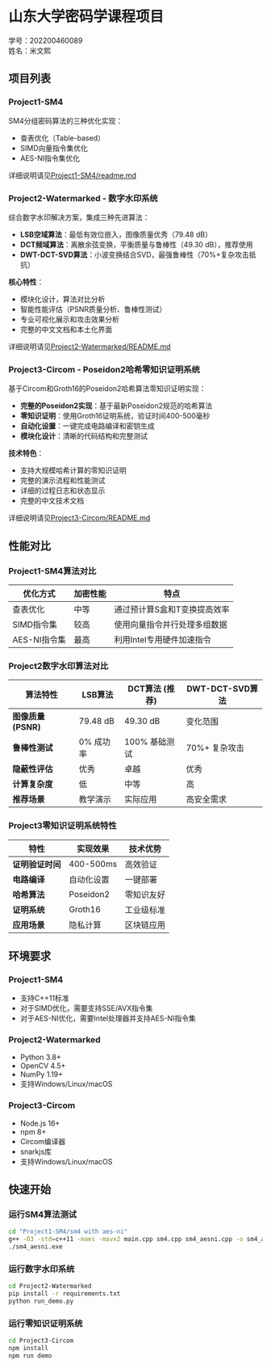 # 山东大学密码学课程项目

学号：202200460089  
姓名：米文熙

## 项目列表

### Project1-SM4
SM4分组密码算法的三种优化实现：
- 查表优化（Table-based）
- SIMD向量指令集优化
- AES-NI指令集优化

详细说明请见[Project1-SM4/readme.md](./Project1-SM4/readme.md)

### Project2-Watermarked - 数字水印系统
综合数字水印解决方案，集成三种先进算法：
- **LSB空域算法**：最低有效位嵌入，图像质量优秀（79.48 dB）
- **DCT频域算法**：离散余弦变换，平衡质量与鲁棒性（49.30 dB），推荐使用
- **DWT-DCT-SVD算法**：小波变换结合SVD，最强鲁棒性（70%+复杂攻击抵抗）

**核心特性**：
- 模块化设计，算法对比分析
- 智能性能评估（PSNR质量分析、鲁棒性测试）
- 专业可视化展示和攻击效果分析
- 完整的中文文档和本土化界面

详细说明请见[Project2-Watermarked/README.md](./Project2-Watermarked/README.md)

### Project3-Circom - Poseidon2哈希零知识证明系统
基于Circom和Groth16的Poseidon2哈希算法零知识证明实现：
- **完整的Poseidon2实现**：基于最新Poseidon2规范的哈希算法
- **零知识证明**：使用Groth16证明系统，验证时间400-500毫秒
- **自动化设置**：一键完成电路编译和密钥生成
- **模块化设计**：清晰的代码结构和完整测试

**技术特色**：
- 支持大规模哈希计算的零知识证明
- 完整的演示流程和性能测试
- 详细的过程日志和状态显示
- 完整的中文技术文档

详细说明请见[Project3-Circom/README.md](./Project3-Circom/README.md)

## 性能对比

### Project1-SM4算法对比
| 优化方式 | 加密性能 | 特点 |
|---------|---------|------|
| 查表优化 | 中等 | 通过预计算S盒和T变换提高效率 |
| SIMD指令集 | 较高 | 使用向量指令并行处理多组数据 |
| AES-NI指令集 | 最高 | 利用Intel专用硬件加速指令 |

### Project2数字水印算法对比
| 算法特性 | LSB算法 | DCT算法 (推荐) | DWT-DCT-SVD算法 |
|---------|---------|-----------|-----------------|
| **图像质量 (PSNR)** | 79.48 dB | 49.30 dB | 变化范围 |
| **鲁棒性测试** | 0% 成功率 | 100% 基础测试 | 70%+ 复杂攻击 |
| **隐蔽性评估** | 优秀 | 卓越 | 优秀 |
| **计算复杂度** | 低 | 中等 | 高 |
| **推荐场景** | 教学演示 | 实际应用 | 高安全需求 |

### Project3零知识证明系统特性
| 特性 | 实现效果 | 技术优势 |
|-----|---------|---------|
| **证明验证时间** | 400-500ms | 高效验证 |
| **电路编译** | 自动化设置 | 一键部署 |
| **哈希算法** | Poseidon2 | 零知识友好 |
| **证明系统** | Groth16 | 工业级标准 |
| **应用场景** | 隐私计算 | 区块链应用 |

## 环境要求

### Project1-SM4
- 支持C++11标准
- 对于SIMD优化，需要支持SSE/AVX指令集
- 对于AES-NI优化，需要Intel处理器并支持AES-NI指令集

### Project2-Watermarked
- Python 3.8+
- OpenCV 4.5+
- NumPy 1.19+
- 支持Windows/Linux/macOS

### Project3-Circom
- Node.js 16+
- npm 8+
- Circom编译器
- snarkjs库
- 支持Windows/Linux/macOS

## 快速开始

### 运行SM4算法测试
```bash
cd "Project1-SM4/sm4 with aes-ni"
g++ -O3 -std=c++11 -maes -mavx2 main.cpp sm4.cpp sm4_aesni.cpp -o sm4_aesni.exe
./sm4_aesni.exe
```

### 运行数字水印系统
```bash
cd Project2-Watermarked
pip install -r requirements.txt
python run_demo.py
```

### 运行零知识证明系统
```bash
cd Project3-Circom
npm install
npm run demo
``` 